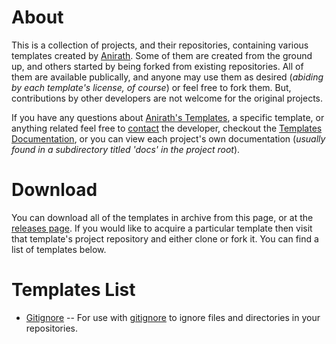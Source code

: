 # About #
This is a collection of projects, and their repositories, containing various templates created by [Anirath][1].
Some of them are created from the ground up, and others started by being forked from existing repositories.
All of them are available publically, and anyone may use them as desired (*abiding by each template's license, of course*)
or feel free to fork them. But, contributions by other developers are not welcome for the original projects.

If you have any questions about [Anirath's Templates][2], a specific template, or anything related feel free
to [contact][3] the developer, checkout the [Templates Documentation][4], or you can view each project's own
documentation (*usually found in a subdirectory titled 'docs' in the project root*).

# Download #
You can download all of the templates in archive from this page, or at the [releases page][5]. If you would
like to acquire a particular template then visit that template's project repository and either clone or fork
it. You can find a list of templates below.

# Templates List #
- [Gitignore][6] -- For use with [gitignore][7] to ignore files and directories in your repositories.

[1]: https://anirath.github.io/
[2]: https://anirath.github.io/templates/
[3]: https://anirath.github.io/contact.html
[4]: https://anirath.github.io/templates/docs/
[5]: https://github.com/anirath/templates/releases
[6]: https://github.com/anirath/templates_gitignore/
[7]: http://git-scm.com/docs/gitignore
